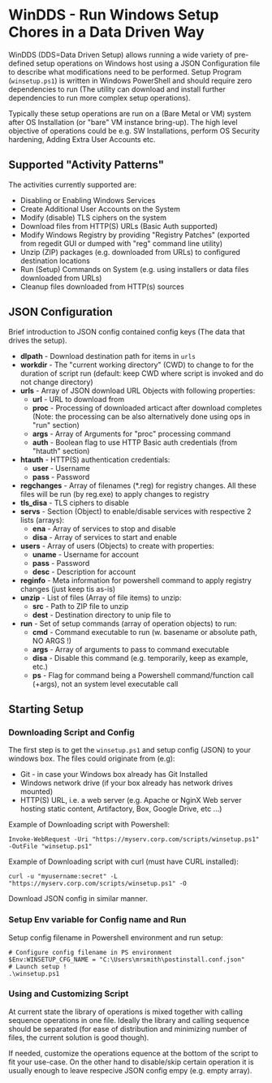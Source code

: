 # WinDDS - Run Windows Setup Chores in a Data Driven Way

WinDDS (DDS=Data Driven Setup) allows running a wide variety of pre-defined setup operations on Windows host using a JSON Configuration file
to describe what modifications need to be performed.
Setup Program (`winsetup.ps1`) is written in Windows PowerShell and should require zero
dependencies to run (The utility can download and install further
dependencies to run more complex setup operations).

Typically these setup operations are run on a (Bare Metal or VM) system
after OS Installation (or "bare" VM instance bring-up). The high level objective of operations could be e.g. SW Installations, perform OS Security hardening, Adding Extra User Accounts etc.

## Supported "Activity Patterns"

The activities currently supported are:

- Disabling or Enabling Windows Services
- Create Additional User Accounts on the System
- Modify (disable) TLS ciphers on the system
- Download files from HTTP(S) URLs (Basic Auth supported)
- Modify Windows Registry by providing "Registry Patches" (exported from
  regedit GUI or dumped with "reg" command line utility)
- Unzip (ZIP) packages (e.g. downloaded from URLs) to configured destination locations
- Run (Setup) Commands on System (e.g. using installers or data files
  downloaded from URLs)
- Cleanup files downloaded from HTTP(s) sources

## JSON Configuration

Brief introduction to JSON config contained config keys (The data that drives
the setup).

- **dlpath** - Download destination path for items in `urls`
- **workdir** - The "current working directory" (CWD) to change to for the duration
  of script run (default: keep CWD where script is invoked and do not change
  directory)
- **urls** - Array of JSON download URL Objects with following properties:
  - **url** - URL to download from
  - **proc** - Processing of downloaded articact after download completes (Note: the processing can be also alternatively done using ops in "run" section)
  - **args** - Array of Arguments for "proc" processing command
  - **auth** - Boolean flag to use HTTP Basic auth credentials (from "htauth" section)
- **htauth** - HTTP(S) authentication credentials:
  - **user** - Username
  - **pass** - Password
- **regchanges** - Array of filenames (*.reg) for registry changes. All these files will be run (by reg.exe) to apply changes to registry
- **tls_disa** - TLS ciphers to disable
- **servs** - Section (Object) to enable/disable services with respective 2 lists (arrays):
  - **ena** - Array of services to stop and disable
  - **disa** - Array of services to start and enable
- **users** - Array of users (Objects) to create with properties:
  - **uname** - Username for account
  - **pass** - Password
  - **desc** - Description for account
- **reginfo** - Meta information for powershell command to apply registry changes
  (just keep tis as-is)
- **unzip** - List of files (Array of file items) to unzip:
  - **src** - Path to ZIP file to unzip
  - **dest** - Destination directory to unip file to
- **run** - Set of setup commands (array of operation objects) to run:
  - **cmd** - Command executable to run (w. basename or absolute path, NO ARGS !)
  - **args** - Array of arguments to pass to command executable
  - **disa** - Disable this command (e.g. temporarily, keep as example, etc.)
  - **ps** - Flag for command being a Powershell command/function call (+args), not an system level executable call
  
## Starting Setup

### Downloading Script and Config

The first step is to get the `winsetup.ps1` and setup config (JSON) to your windows box. The files could originate from (e.g):

- Git - in case your Windows box already has Git Installed
- Windows network drive (if your box already has network drives mounted)
- HTTP(S) URL, i.e. a web server (e.g. Apache or NginX Web server hosting static content, Artifactory, Box, Google Drive, etc ...)

Example of Downloading script with Powershell:

```
Invoke-WebRequest -Uri "https://myserv.corp.com/scripts/winsetup.ps1" -OutFile "winsetup.ps1"
```

Example of Downloading script with curl (must have CURL installed):

```
curl -u "myusername:secret" -L "https://myserv.corp.com/scripts/winsetup.ps1" -O
```

Download JSON config in similar manner.


### Setup Env variable for Config name and Run

Setup config filename in Powershell environment and run setup:

```
# Configure config filename in PS environment
$Env:WINSETUP_CFG_NAME = "C:\Users\mrsmith\postinstall.conf.json"
# Launch setup !
.\winsetup.ps1
```

### Using and Customizing Script

At current state the library of operations is mixed together with
calling sequence operations in one file. Ideally the library and calling
sequence should be separated (for ease of distribution and minimizing number of files, the current solution is good though).

If needed, customize the operations equence at the bottom of the script to fit
your use-case. On the other hand to disable/skip certain operation it is usually
enough to leave respecive JSON config empy (e.g. empty array).


